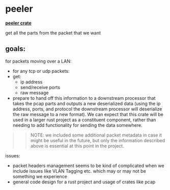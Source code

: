# peeler

**[peeler crate](https://crates.io/crates/peeler)**

get all the parts from the packet that we want

## goals:

for packets moving over a LAN:
- for any tcp or udp packets:
- get:
    - ip address
    - send/receive ports
    - raw message
- prepare to hand off this information to a downstream processor that takes the pcap parts and outputs a new deserialized data (using the ip address, ports, and protocol the downstream processor will deserialize the raw message to a new format). We can expect that this crate will be used in a larger rust project as a constituent component, rather than needing to add functionality for sending the data somewhere.

>> NOTE: we included some additional packet metadata in case it might be useful in the future, but only the information described above is essential at this point in the project.

issues:
- packet headers management seems to be kind of complicated when we include issues like VLAN Tagging etc. which may or may not be something we experience
- general code design for a rust project and usage of crates like pcap



